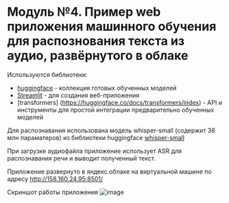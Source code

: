 # Модуль №4. Пример web приложения машинного обучения для распознования текста из аудио, развёрнутого в облаке

 Используются библиотеки:

- [huggingface](https://huggingface.co) - коллекция готовых обученных моделей
- [Streamlit](https://streamlit.io/) - для создания веб-приложения
- [transformers] (https://huggingface.co/docs/transformers/index) - API и инструменты для простой интеграции предварительно обученных моделей


Для распознавания использована модель whisper-small (содержит  38 млн параматеров) из библиотеки huggingface [whisper-small](https://huggingface.co/openai/whisper-small)

При загрузке аудиофайла приложение использует ASR для распознавания речи и выводит полученный текст.

Приложение развернуто в яндекс.облаке на виртуальной машине по адресу http://158.160.24.95:8501/

Скриншот работы приложения
![image](https://github.com/lmnindzja/speech2textRU/assets/149816540/45bb2905-2c1b-4aa4-a963-8ac78825110f)

